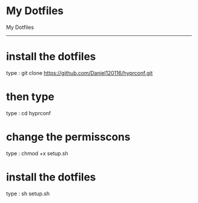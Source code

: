 # My Dotfiles
My Dotfiles
______________________________

# install the dotfiles
type : git clone https://github.com/Daniel120116/hyprconf.git

# then type
type : cd hyprconf

# change the permisscons
type : chmod +x setup.sh

# install the dotfiles
type : sh setup.sh


